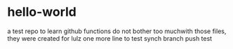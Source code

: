 # hello-world
a test repo to learn github functions
do not bother too muchwith those files, they were created for lulz
one more line to test synch
branch push test
